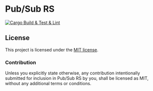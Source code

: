 # Pub/Sub RS

[![Cargo Build & Test & Lint](https://github.com/arthurgubaidullin/pub-sub-rs/actions/workflows/ci.yml/badge.svg)](https://github.com/arthurgubaidullin/pub-sub-rs/actions/workflows/ci.yml)

## License

This project is licensed under the [MIT license](LICENSE).

### Contribution

Unless you explicitly state otherwise, any contribution intentionally submitted for inclusion in Pub/Sub RS by you, shall be licensed as MIT, without any additional terms or conditions.
